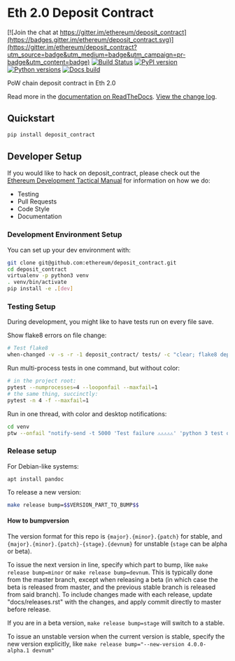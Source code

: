 # Eth 2.0 Deposit Contract

[![Join the chat at https://gitter.im/ethereum/deposit_contract](https://badges.gitter.im/ethereum/deposit_contract.svg)](https://gitter.im/ethereum/deposit_contract?utm_source=badge&utm_medium=badge&utm_campaign=pr-badge&utm_content=badge)
[![Build Status](https://circleci.com/gh/ethereum/deposit_contract.svg?style=shield)](https://circleci.com/gh/ethereum/deposit_contract)
[![PyPI version](https://badge.fury.io/py/deposit_contract.svg)](https://badge.fury.io/py/deposit_contract)
[![Python versions](https://img.shields.io/pypi/pyversions/deposit_contract.svg)](https://pypi.python.org/pypi/deposit_contract)
[![Docs build](https://readthedocs.org/projects/deposit_contract/badge/?version=latest)](http://deposit_contract.readthedocs.io/en/latest/?badge=latest)
   

PoW chain deposit contract in Eth 2.0

Read more in the [documentation on ReadTheDocs](https://deposit_contract.readthedocs.io/). [View the change log](https://deposit_contract.readthedocs.io/en/latest/releases.html).

## Quickstart

```sh
pip install deposit_contract
```

## Developer Setup

If you would like to hack on deposit_contract, please check out the
[Ethereum Development Tactical Manual](https://github.com/pipermerriam/ethereum-dev-tactical-manual)
for information on how we do:

- Testing
- Pull Requests
- Code Style
- Documentation

### Development Environment Setup

You can set up your dev environment with:

```sh
git clone git@github.com:ethereum/deposit_contract.git
cd deposit_contract
virtualenv -p python3 venv
. venv/bin/activate
pip install -e .[dev]
```

### Testing Setup

During development, you might like to have tests run on every file save.

Show flake8 errors on file change:

```sh
# Test flake8
when-changed -v -s -r -1 deposit_contract/ tests/ -c "clear; flake8 deposit_contract tests && echo 'flake8 success' || echo 'error'"
```

Run multi-process tests in one command, but without color:

```sh
# in the project root:
pytest --numprocesses=4 --looponfail --maxfail=1
# the same thing, succinctly:
pytest -n 4 -f --maxfail=1
```

Run in one thread, with color and desktop notifications:

```sh
cd venv
ptw --onfail "notify-send -t 5000 'Test failure ⚠⚠⚠⚠⚠' 'python 3 test on deposit_contract failed'" ../tests ../deposit_contract
```

### Release setup

For Debian-like systems:
```
apt install pandoc
```

To release a new version:

```sh
make release bump=$$VERSION_PART_TO_BUMP$$
```

#### How to bumpversion

The version format for this repo is `{major}.{minor}.{patch}` for stable, and
`{major}.{minor}.{patch}-{stage}.{devnum}` for unstable (`stage` can be alpha or beta).

To issue the next version in line, specify which part to bump,
like `make release bump=minor` or `make release bump=devnum`. This is typically done from the
master branch, except when releasing a beta (in which case the beta is released from master,
and the previous stable branch is released from said branch). To include changes made with each
release, update "docs/releases.rst" with the changes, and apply commit directly to master 
before release.

If you are in a beta version, `make release bump=stage` will switch to a stable.

To issue an unstable version when the current version is stable, specify the
new version explicitly, like `make release bump="--new-version 4.0.0-alpha.1 devnum"`
